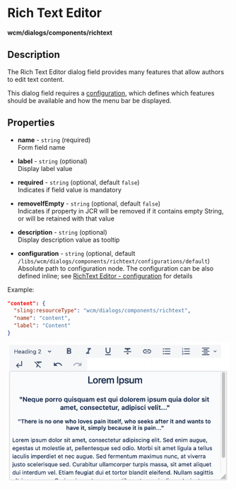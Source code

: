# Rich Text Editor

**wcm/dialogs/components/richtext**

## Description


The Rich Text Editor dialog field provides many features that allow authors to edit text content.  

This dialog field requires a [configuration](./richtext-editor-configuration.md/), which defines which features should be available and how the menu bar be displayed.

## Properties

- **name** -  `string` (required)  
    Form field name

- **label** - `string` (optional)  
    Display label value

- **required** - `string` (optional, default `false`)  
    Indicates if field value is mandatory

- **removeIfEmpty** - `string` (optional, default `false`)  
    Indicates if property in JCR will be removed if it contains empty String, or will be retained with that value

- **description** - `string` (optional)  
    Display description value as tooltip

- **configuration** - `string` (optional, default `/libs/wcm/dialogs/components/richtext/configurations/default`)  
    Absolute path to configuration node. The configuration can be also defined inline; see [RichText Editor - configuration](./configuration) for details

Example:

```json
"content": {
  "sling:resourceType": "wcm/dialogs/components/richtext",
  "name": "content",
  "label": "Content"
}
```

![RichText Editor](rte1.png)
